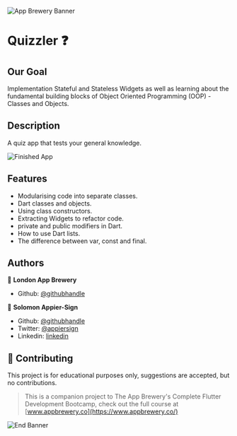 ![App Brewery Banner](https://github.com/londonappbrewery/Images/blob/master/AppBreweryBanner.png)


# Quizzler ❓

## Our Goal

Implementation Stateful and Stateless Widgets as well as learning about the fundamental building blocks of Object Oriented Programming (OOP) - Classes and Objects. 


## Description

A quiz app that tests your general knowledge.

![Finished App](https://github.com/londonappbrewery/Images/blob/master/quizzler-demo.gif)

## Features

- Modularising code into separate classes.
- Dart classes and objects.
- Using class constructors.
- Extracting Widgets to refactor code.
- private and public modifiers in Dart.
- How to use Dart lists.
- The difference between var, const and final.

## Authors

👤 **London App Brewery**

- Github: [@githubhandle](https://github.com/londonappbrewery)

👤 **Solomon Appier-Sign**

- Github: [@githubhandle](https://github.com/appiersign)
- Twitter: [@appiersign](https://twitter.com/appiersign)
- Linkedin: [linkedin](https://www.linkedin.com/in/solomon-appier-sign/)

## 🤝 Contributing

This project is for educational purposes only, suggestions are accepted, but no contributions.


>This is a companion project to The App Brewery's Complete Flutter Development Bootcamp, check out the full course at [www.appbrewery.co](https://www.appbrewery.co/)

![End Banner](https://github.com/londonappbrewery/Images/blob/master/readme-end-banner.png)

